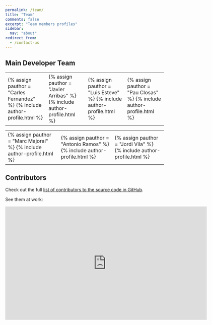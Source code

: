 ```yaml
---
permalink: /team/
title: "Team"
comments: false
excerpt: "Team members profiles"
sidebar:
  nav: "about"
redirect_from:
  - /contact-us
---
```


## Main Developer Team

<html> <body > <table>
 <tr>
     <td id="authortable">  
        {% assign pauthor = "Carles Fernandez" %}
        {% include author-profile.html %}
     </td>
     <td id="authortable">
        {% assign pauthor = "Javier Arribas" %}
        {% include author-profile.html %}
     </td>
     <td id="authortable">
        {% assign pauthor = "Luis Esteve" %}
        {% include author-profile.html %}
    </td>
    <td id="authortable">
    {% assign pauthor = "Pau Closas" %}
    {% include author-profile.html %}
   </td>
  </tr>
</table>

<table>
 <tr>
     <td id="authortable">  
        {% assign pauthor = "Marc Majoral" %}
        {% include author-profile.html %}
     </td>
     <td id="authortable">
        {% assign pauthor = "Antonio Ramos" %}
        {% include author-profile.html %}
     </td>
     <td id="authortable">
        {% assign pauthor = "Jordi Vila" %}
        {% include author-profile.html %}
    </td>
  </tr>
</table>

</body> </html>


## Contributors


Check out the full [list of contributors to the source code in GitHub](https://github.com/gnss-sdr/gnss-sdr/graphs/contributors).

See them at work:

<iframe width="640" height="360" src="https://www.youtube.com/embed/zkWvXU3oMs4?showinfo=0" frameborder="0" allowfullscreen></iframe>
